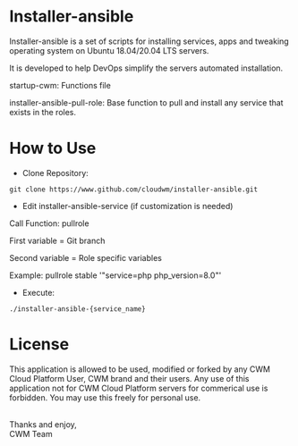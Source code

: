# Installer-ansible

Installer-ansible is a set of scripts for installing services, apps and tweaking operating system on Ubuntu 18.04/20.04 LTS servers.

It is developed to help DevOps simplify the servers automated installation.

startup-cwm:
Functions file

installer-ansible-pull-role:
Base function to pull and install any service that exists in the roles.

# How to Use

 - Clone Repository:
```
git clone https://www.github.com/cloudwm/installer-ansible.git
```

- Edit installer-ansible-service (if customization is needed)

Call Function: pullrole

First variable = Git branch

Second variable = Role specific variables

Example:
pullrole stable '"service=php php_version=8.0"'

- Execute:
```
./installer-ansible-{service_name}
```

# License

This application is allowed to be used, modified or forked by any CWM Cloud Platform User, CWM brand and their users. Any use of this application not for CWM Cloud Platform servers for commerical use is forbidden. You may use this freely for personal use.

<br />
Thanks and enjoy,<br />
CWM Team<br />
